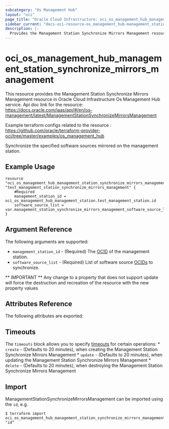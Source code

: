 ```yaml
---
subcategory: "Os Management Hub"
layout: "oci"
page_title: "Oracle Cloud Infrastructure: oci_os_management_hub_management_station_synchronize_mirrors_management"
sidebar_current: "docs-oci-resource-os_management_hub-management_station_synchronize_mirrors_management"
description: |-
  Provides the Management Station Synchronize Mirrors Management resource in Oracle Cloud Infrastructure Os Management Hub service
---
```


# oci_os_management_hub_management_station_synchronize_mirrors_management
This resource provides the Management Station Synchronize Mirrors Management resource in Oracle Cloud Infrastructure Os Management Hub service.
Api doc link for the resource: https://docs.oracle.com/iaas/api/#/en/os-management/latest/ManagementStationSynchronizeMirrorsManagement

Example terraform configs related to the resource : https://github.com/oracle/terraform-provider-oci/tree/master/examples/os_management_hub

Synchronize the specified software sources mirrored on the management station.


## Example Usage

```hcl
resource "oci_os_management_hub_management_station_synchronize_mirrors_management" "test_management_station_synchronize_mirrors_management" {
	#Required
	management_station_id = oci_os_management_hub_management_station.test_management_station.id
	software_source_list = var.management_station_synchronize_mirrors_management_software_source_list
}
```

## Argument Reference

The following arguments are supported:

* `management_station_id` - (Required) The [OCID](https://docs.cloud.oracle.com/iaas/Content/General/Concepts/identifiers.htm) of the management station.
* `software_source_list` - (Required) List of software source [OCIDs](https://docs.cloud.oracle.com/iaas/Content/General/Concepts/identifiers.htm) to synchronize.


** IMPORTANT **
Any change to a property that does not support update will force the destruction and recreation of the resource with the new property values

## Attributes Reference

The following attributes are exported:


## Timeouts

The `timeouts` block allows you to specify [timeouts](https://registry.terraform.io/providers/oracle/oci/latest/docs/guides/changing_timeouts) for certain operations:
	* `create` - (Defaults to 20 minutes), when creating the Management Station Synchronize Mirrors Management
	* `update` - (Defaults to 20 minutes), when updating the Management Station Synchronize Mirrors Management
	* `delete` - (Defaults to 20 minutes), when destroying the Management Station Synchronize Mirrors Management


## Import

ManagementStationSynchronizeMirrorsManagement can be imported using the `id`, e.g.

```
$ terraform import oci_os_management_hub_management_station_synchronize_mirrors_management.test_management_station_synchronize_mirrors_management "id"
```

